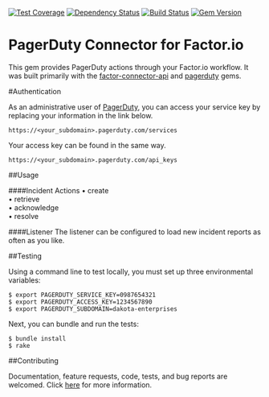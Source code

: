 [![Test Coverage](https://codeclimate.com/github/factor-io/connector-pagerduty/badges/coverage.svg)](https://codeclimate.com/github/factor-io/connector-pagerduty)
[![Dependency Status](https://gemnasium.com/factor-io/connector-pagerduty.svg)](https://gemnasium.com/factor-io/connector-pagerduty)
[![Build Status](https://travis-ci.org/factor-io/connector-pagerduty.svg?branch=master)](https://travis-ci.org/factor-io/connector-pagerduty)
[![Gem Version](https://badge.fury.io/rb/factor-connector-pagerduty.svg)](http://badge.fury.io/rb/factor-connector-pagerduty)

PagerDuty Connector for Factor.io
======================

This gem provides PagerDuty actions through your Factor.io workflow. It was built primarily with the [factor-connector-api](https://github.com/factor-io/connector-api) and [pagerduty](https://github.com/envato/pagerduty) gems.

#Authentication

As an administrative user of [PagerDuty](http://www.pagerduty.com/), you can access your service key by replacing your information in the link below.

`https://<your_subdomain>.pagerduty.com/services`

Your access key can be found in the same way.

`https://<your_subdomain>.pagerduty.com/api_keys`

##Usage

####Incident Actions
• create<br />
• retrieve<br />
• acknowledge<br />
• resolve<br />

####Listener
The listener can be configured to load new incident reports as often as you like.

##Testing

Using a command line to test locally, you must set up three environmental variables:

    $ export PAGERDUTY_SERVICE_KEY=0987654321
    $ export PAGERDUTY_ACCESS_KEY=1234567890
    $ export PAGERDUTY_SUBDOMAIN=dakota-enterprises

Next, you can bundle and run the tests:

    $ bundle install
    $ rake

##Contributing

Documentation, feature requests, code, tests, and bug reports are welcomed. Click [here](https://github.com/factor-io/factor/wiki/Contribution) for more information.
